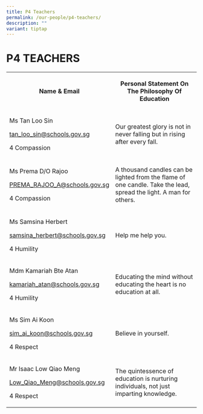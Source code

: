 ```yaml
---
title: P4 Teachers
permalink: /our-people/p4-teachers/
description: ""
variant: tiptap
---
```

<h1><strong>P4 TEACHERS</strong></h1>
<table style="minWidth: 50px">
<colgroup>
<col>
<col>
</colgroup>
<tbody>
<tr>
<th rowspan="1" colspan="1">
<p>Name &amp; Email</p>
</th>
<th rowspan="1" colspan="1">
<p>Personal Statement On The Philosophy Of Education</p>
</th>
</tr>
<tr>
<td rowspan="1" colspan="1">
<p>Ms Tan Loo Sin</p>
<p><a href="mailto:tan_loo_sin@schools.gov.sg" rel="noopener noreferrer nofollow" target="_blank">tan_loo_sin@schools.gov.sg</a>
</p>
<p>4 Compassion</p>
</td>
<td rowspan="1" colspan="1">
<p>Our greatest glory is not in never falling but in rising after every fall.</p>
</td>
</tr>
<tr>
<td rowspan="1" colspan="1">
<p>Ms Prema D/O Rajoo</p>
<p><a href="mailto:PREMA_RAJOO_A@schools.gov.sg" rel="noopener noreferrer nofollow" target="_blank">PREMA_RAJOO_A@schools.gov.sg</a>
</p>
<p>4 Compassion</p>
</td>
<td rowspan="1" colspan="1">
<p>A thousand candles can be lighted from the flame of one candle. Take the
lead, spread the light. A man for others.</p>
</td>
</tr>
<tr>
<td rowspan="1" colspan="1">
<p>Ms Samsina Herbert</p>
<p><a href="mailto:samsina_herbert@schools.gov.sg" rel="noopener noreferrer nofollow" target="_blank">samsina_herbert@schools.gov.sg</a>
</p>
<p>4 Humility</p>
</td>
<td rowspan="1" colspan="1">
<p>Help me help you.</p>
</td>
</tr>
<tr>
<td rowspan="1" colspan="1">
<p>Mdm Kamariah Bte Atan</p>
<p><a href="mailto:kamariah_atan@schools.gov.sg" rel="noopener noreferrer nofollow" target="_blank">kamariah_atan@schools.gov.sg</a>
</p>
<p>4 Humility</p>
</td>
<td rowspan="1" colspan="1">
<p>Educating the mind without educating the heart is no education at all.</p>
</td>
</tr>
<tr>
<td rowspan="1" colspan="1">
<p>Ms Sim Ai Koon</p>
<p><a href="mailto:sim_ai_koon@schools.gov.sg" rel="noopener noreferrer nofollow" target="_blank">sim_ai_koon@schools.gov.sg</a>
</p>
<p>4 Respect</p>
</td>
<td rowspan="1" colspan="1">
<p>Believe in yourself.</p>
</td>
</tr>
<tr>
<td rowspan="1" colspan="1">
<p>Mr Isaac Low Qiao Meng</p>
<p><a href="mailto:Low_Qiao_Meng@schools.gov.sg" rel="noopener noreferrer nofollow" target="_blank">Low_Qiao_Meng@schools.gov.sg</a>
</p>
<p>4 Respect</p>
</td>
<td rowspan="1" colspan="1">
<p>The quintessence of education is nurturing individuals, not just imparting
knowledge.</p>
</td>
</tr>
</tbody>
</table>
<p></p>